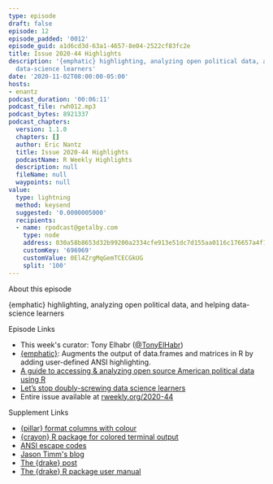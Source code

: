 ```yaml
---
type: episode
draft: false
episode: 12
episode_padded: '0012'
episode_guid: a1d6cd3d-63a1-4657-8e04-2522cf83fc2e
title: Issue 2020-44 Highlights
description: '{emphatic} highlighting, analyzing open political data, and helping
  data-science learners'
date: '2020-11-02T08:00:00-05:00'
hosts:
- enantz
podcast_duration: '00:06:11'
podcast_file: rwh012.mp3
podcast_bytes: 8921337
podcast_chapters:
  version: 1.1.0
  chapters: []
  author: Eric Nantz
  title: Issue 2020-44 Highlights
  podcastName: R Weekly Highlights
  description: null
  fileName: null
  waypoints: null
value:
  type: lightning
  method: keysend
  suggested: '0.0000005000'
  recipients:
  - name: rpodcast@getalby.com
    type: node
    address: 030a58b8653d32b99200a2334cfe913e51dc7d155aa0116c176657a4f1722677a3
    customKey: '696969'
    customValue: 0El4ZrgMqGemTCECGkUG
    split: '100'
---
```

About this episode

{emphatic} highlighting, analyzing open political data, and helping
data-science learners

Episode Links

-   This week's curator: Tony Elhabr
    (<a href="https://twitter.com/tonyelhabr" rel="nofollow">@TonyElHabr</a>)
-   <a href="https://github.com/coolbutuseless/emphatic"
    rel="nofollow">{emphatic}</a>: Augments the output of data.frames
    and matrices in R by adding user-defined ANSI highlighting.
-   <a href="https://github.com/jaytimm/American-political-data-and-R"
    rel="nofollow">A guide to accessing &amp; analyzing open source American
    political data using R</a>
-   <a
    href="https://milesmcbain.micro.blog/2020/10/28/lets-stop-doublyscrewing.html"
    rel="nofollow">Let’s stop doubly-screwing data science learners</a>
-   Entire issue available at <a href="https://rweekly.org/2020-44"
    rel="nofollow">rweekly.org/2020-44</a>

Supplement Links

-   <a href="https://pillar.r-lib.org" rel="nofollow">{pillar} format
    columns with colour</a>
-   <a href="https://github.com/r-lib/crayon" rel="nofollow">{crayon} R
    package for colored terminal output</a>
-   <a href="https://en.wikipedia.org/wiki/ANSI_escape_code"
    rel="nofollow">ANSI escape codes</a>
-   <a href="https://www.jtimm.net" rel="nofollow">Jason Timm's blog</a>
-   <a href="https://www.milesmcbain.com/posts/the-drake-post"
    rel="nofollow">The {drake} post</a>
-   <a href="https://books.ropensci.org/drake" rel="nofollow">The {drake} R
    package user manual</a>
